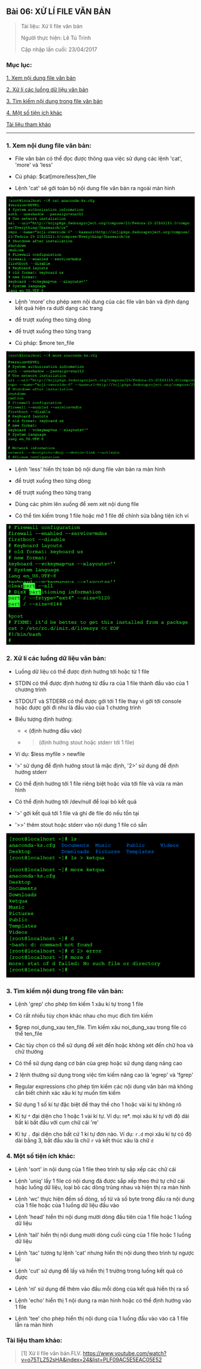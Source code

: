 ## Bài 06: XỬ LÍ FILE VĂN BẢN

> Tài liệu: Xử lí file văn bản
>
> Người thực hiện: Lê Tú Trinh
>
> Cập nhập lần cuối: 23/04/2017

### Mục lục:

[1. Xem nội dung file văn bản](#1)

[2. Xử lí các luồng dữ liệu văn bản](#2)

[3. Tìm kiếm nội dung trong file văn bản](#3)

[4. Một số tiện ích khác](#4)

[Tài liệu tham khảo](#5)

***

<a name="1"></a>
### 1. Xem nội dung file văn bản:

- File văn bản có thể đọc được thông qua việc sử dụng các lệnh 'cat', 'more' và 'less'

- Cú pháp: $cat[more/less]ten_file

- Lệnh 'cat' sẽ gởi toàn bộ nội dung file văn bản ra ngoài màn hình

<p align="center"><img src="https://github.com/TrinhTu/web_developer/blob/master/Task29_Linux_Course_01/B%C3%A0i%206_X%E1%BB%AD%20l%C3%AD%20file%20v%C4%83n%20b%E1%BA%A3n/image/1.1.png"/></p>

- Lệnh 'more' cho phép xem nội dung của các file văn bản và định dạng kết quả hiện ra dưới dạng các trang

- <enter> để trượt xuống theo từng dòng

- <space> để trượt xuống theo từng trang

- Cú pháp: $more ten_file

<p align="center"><img src="https://github.com/TrinhTu/web_developer/blob/master/Task29_Linux_Course_01/B%C3%A0i%206_X%E1%BB%AD%20l%C3%AD%20file%20v%C4%83n%20b%E1%BA%A3n/image/1.2.png"/></p>

- Lệnh 'less' hiển thị toàn bộ nội dung file văn bản ra màn hình

- <enter> để trượt xuống theo từng dòng

- <space> để trượt xuống theo từng trang

- Dùng các phím lên xuống để xem xét nội dung file

- Có thể tìm kiếm trong 1 file hoặc mở 1 file để chỉnh sửa bằng tiện ích vi

<p align="center"><img src="https://github.com/TrinhTu/web_developer/blob/master/Task29_Linux_Course_01/B%C3%A0i%206_X%E1%BB%AD%20l%C3%AD%20file%20v%C4%83n%20b%E1%BA%A3n/image/1.3.png"/></p>

<a name="2"></a>
### 2. Xử lí các luồng dữ liệu văn bản:

- Luồng dữ liệu có thể được định hướng tới hoặc từ 1 file

- STDIN có thể được định hướng từ đầu ra của 1 file thành đầu vào của 1 chương trình

- STDOUT và STDERR có thể được gởi tới 1 file thay vì gởi tới console hoặc được gởi đi như là đầu vào của 1 chương trình

- Biểu tượng định hướng:

	+ < (định hướng đầu vào)

	+ > (định hướng stout hoặc stderr tới 1 file)

- Ví dụ: $less myfile > newfile

- '>' sử dụng để định hướng stout là mặc định, '2>' sử dụng để định hướng stderr

- Có thể định hướng tới 1 file riêng biệt hoặc vừa tới file và vừa ra màn hình

- Có thể định hướng tới /dev/null để loại bỏ kết quả

- '>' gởi kết quả tới 1 file và ghỉ đè file đó nếu tồn tại

- '>>' thêm stout hoặc stderr vào nội dung 1 file có sẵn

<p align="center"><img src="https://github.com/TrinhTu/web_developer/blob/master/Task29_Linux_Course_01/B%C3%A0i%206_X%E1%BB%AD%20l%C3%AD%20file%20v%C4%83n%20b%E1%BA%A3n/image/1.4.png"/></p>

<a name="3"></a>
### 3. Tìm kiếm nội dung trong file văn bản:

- Lệnh 'grep' cho phép tìm kiếm 1 xâu kí tự trong 1 file

- Có rất nhiều tùy chọn khác nhau cho mục đích tìm kiếm

- $grep noi_dung_xau ten_file. Tìm kiếm xâu noi_dung_xau trong file có thể ten_file

- Các tùy chọn có thể sử dụng để xét đến hoặc không xét đến chữ hoa và chữ thường

- Có thể sử dụng dạng cơ bản của grep hoặc sử dụng dạng nâng cao

- 2 lệnh thường sử dụng trong việc tìm kiếm nâng cao là 'egrep' và 'fgrep'

- Regular expressions cho phép tìm kiếm các nội dung văn bản mà không cần biết chính xác xâu kí tự muốn tìm kiếm

- Sử dụng 1 số kí tự đặc biệt để thay thế cho 1 hoặc vài kí tự không rõ

- Kí tự `*` đại diện cho 1 hoặc 1 vài kí tự. Ví dụ: re*. mọi xâu kí tự với độ dài bất kì bắt đầu với cụm chữ cái 're'

- Kí tự `.` đại diện cho bất cứ 1 kí tự đơn nào. Ví dụ: `r.d` mọi xâu kí tự có độ dài bằng 3, bắt đầu xâu là chữ `r` và kết thúc xâu là chữ `d`

<a name="4"></a>
### 4. Một số tiện ích khác:

- Lệnh 'sort' in nội dung của 1 file theo trình tự sắp xếp các chữ cái

- Lệnh 'uniq' lấy 1 file có nội dung đã được sắp xếp theo thứ tự chữ cái hoặc luồng dữ liệu, loại bỏ các dòng trùng nhau và hiện thị ra màn hình

- Lệnh 'wc' thực hiện đếm số dòng, số từ và số byte trong đầu ra nội dung của 1 file hoặc của 1 luồng dữ liệu đầu vào

- Lệnh 'head' hiển thi nội dung mười dòng đầu tiên của 1 file hoặc 1 luồng dữ liệu

- Lệnh 'tail' hiển thị nội dung mười dòng cuối cùng của 1 file hoặc 1 luồng dữ liệu

- Lệnh 'tac' tương tự lệnh 'cat' nhưng hiển thị nội dung theo trình tự ngược lại

- Lệnh 'cut' sử dụng để lấy và hiển thị 1 trường trong luồng kết quả có được

- Lệnh 'nl' sử dụng để thêm vào đầu mỗi dòng của kết quả hiển thị ra số

- Lệnh 'echo' hiển thị 1 nội dung ra màn hình hoặc có thể định hướng vào 1 file

- Lệnh 'tee' cho phép hiển thị nội dung của 1 luồng đầu vào vào cả 1 file lẫn ra màn hình

<a name="5"></a>
### Tài liệu tham khảo:

> [1] Xử lí file văn bản.FLV. https://www.youtube.com/watch?v=o75TLZ52sHA&index=24&list=PLF09AC5E5EAC05E52